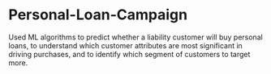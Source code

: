 # Personal-Loan-Campaign

Used ML algorithms to predict whether a liability customer will buy personal loans, to understand which customer attributes are most significant in driving purchases, and to identify which segment of customers to target more.

